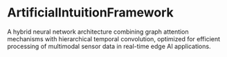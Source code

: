 # ArtificialIntuitionFramework
A hybrid neural network architecture combining graph attention mechanisms with hierarchical temporal convolution, optimized for efficient processing of multimodal sensor data in real-time edge AI applications.

